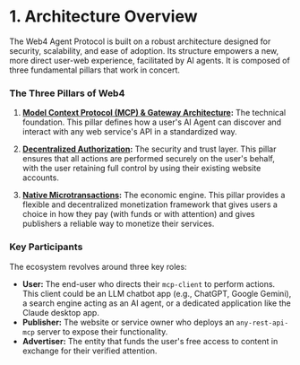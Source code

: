 # 1. Architecture Overview

The Web4 Agent Protocol is built on a robust architecture designed for security, scalability, and ease of adoption. Its structure empowers a new, more direct user-web experience, facilitated by AI agents. It is composed of three fundamental pillars that work in concert.

### The Three Pillars of Web4

1.  **[Model Context Protocol (MCP) & Gateway Architecture](docs/Pillar_1_MCP_Gateway_and_Definition.md):** The technical foundation. This pillar defines how a user's AI Agent can discover and interact with any web service's API in a standardized way.

2.  **[Decentralized Authorization](docs/Pillar_2_Decentralized_Authorization.md):** The security and trust layer. This pillar ensures that all actions are performed securely on the user's behalf, with the user retaining full control by using their existing website accounts.

3.  **[Native Microtransactions](docs/Pillar_3_Native_Microtransactions.md):** The economic engine. This pillar provides a flexible and decentralized monetization framework that gives users a choice in how they pay (with funds or with attention) and gives publishers a reliable way to monetize their services.

### Key Participants

The ecosystem revolves around three key roles:

*   **User:** The end-user who directs their `mcp-client` to perform actions. This client could be an LLM chatbot app (e.g., ChatGPT, Google Gemini), a search engine acting as an AI agent, or a dedicated application like the Claude desktop app.
*   **Publisher:** The website or service owner who deploys an `any-rest-api-mcp` server to expose their functionality.
*   **Advertiser:** The entity that funds the user's free access to content in exchange for their verified attention.